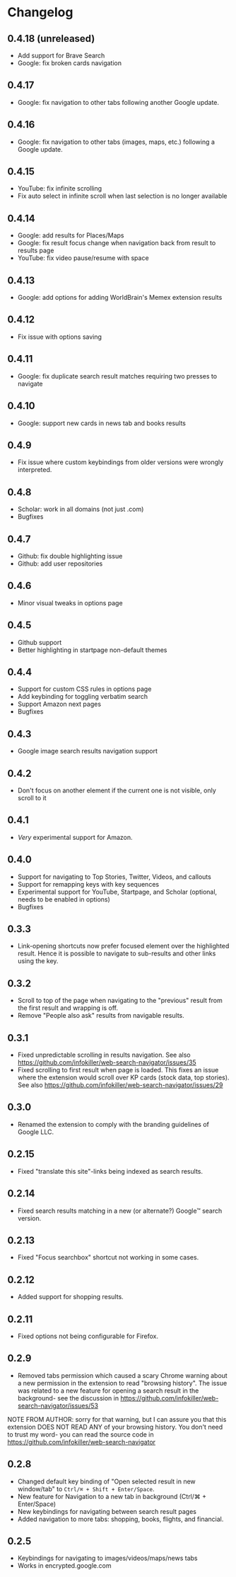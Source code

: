 # Changelog

## 0.4.18 (unreleased)

- Add support for Brave Search
- Google: fix broken cards navigation

## 0.4.17

- Google: fix navigation to other tabs following another Google update.

## 0.4.16

- Google: fix navigation to other tabs (images, maps, etc.) following a Google
  update.

## 0.4.15

- YouTube: fix infinite scrolling
- Fix auto select in infinite scroll when last selection is no longer available

## 0.4.14

- Google: add results for Places/Maps
- Google: fix result focus change when navigation back from result to results
  page
- YouTube: fix video pause/resume with space

## 0.4.13

- Google: add options for adding WorldBrain's Memex extension results

## 0.4.12

- Fix issue with options saving

## 0.4.11

- Google: fix duplicate search result matches requiring two presses to navigate

## 0.4.10

- Google: support new cards in news tab and books results

## 0.4.9

- Fix issue where custom keybindings from older versions were wrongly
  interpreted.

## 0.4.8

- Scholar: work in all domains (not just .com)
- Bugfixes

## 0.4.7

- Github: fix double highlighting issue
- Github: add user repositories

## 0.4.6

- Minor visual tweaks in options page

## 0.4.5

- Github support
- Better highlighting in startpage non-default themes

## 0.4.4

- Support for custom CSS rules in options page
- Add keybinding for toggling verbatim search
- Support Amazon next pages
- Bugfixes

## 0.4.3

- Google image search results navigation support

## 0.4.2

- Don't focus on another element if the current one is not visible, only scroll
  to it

## 0.4.1

- _Very_ experimental support for Amazon.

## 0.4.0

- Support for navigating to Top Stories, Twitter, Videos, and callouts
- Support for remapping keys with key sequences
- Experimental support for YouTube, Startpage, and Scholar (optional, needs to
  be enabled in options)
- Bugfixes

## 0.3.3

- Link-opening shortcuts now prefer focused element over the highlighted result.
  Hence it is possible to navigate to sub-results and other links using the
  <kbd><Tab></kbd> key.

## 0.3.2

- Scroll to top of the page when navigating to the "previous" result from the
  first result and wrapping is off.
- Remove "People also ask" results from navigable results.

## 0.3.1

- Fixed unpredictable scrolling in results navigation. See also
  https://github.com/infokiller/web-search-navigator/issues/35
- Fixed scrolling to first result when page is loaded. This fixes an issue where
  the extension would scroll over KP cards (stock data, top stories). See also
  https://github.com/infokiller/web-search-navigator/issues/29

## 0.3.0

- Renamed the extension to comply with the branding guidelines of Google LLC.

## 0.2.15

- Fixed "translate this site"-links being indexed as search results.

## 0.2.14

- Fixed search results matching in a new (or alternate?) Google™ search version.

## 0.2.13

- Fixed "Focus searchbox" shortcut not working in some cases.

## 0.2.12

- Added support for shopping results.

## 0.2.11

- Fixed options not being configurable for Firefox.

## 0.2.9

- Removed tabs permission which caused a scary Chrome warning about a new
  permission in the extension to read "browsing history". The issue was related
  to a new feature for opening a search result in the background- see the
  discussion in https://github.com/infokiller/web-search-navigator/issues/53

NOTE FROM AUTHOR: sorry for that warning, but I can assure you that this
extension DOES NOT READ ANY of your browsing history. You don't need to trust my
word- you can read the source code in
https://github.com/infokiller/web-search-navigator

## 0.2.8

- Changed default key binding of "Open selected result in new window/tab" to
  `Ctrl/⌘ + Shift + Enter/Space`.
- New feature for Navigation to a new tab in background (Ctrl/⌘ + Enter/Space)
- New keybindings for navigating between search result pages
- Added navigation to more tabs: shopping, books, flights, and financial.

## 0.2.5

- Keybindings for navigating to images/videos/maps/news tabs
- Works in encrypted.google.com
